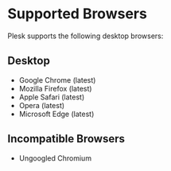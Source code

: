 # Supported Browsers

Plesk supports the following desktop browsers:

## Desktop

* Google Chrome (latest)
* Mozilla Firefox (latest)
* Apple Safari (latest)
* Opera (latest)
* Microsoft Edge (latest)

## Incompatible Browsers

* Ungoogled Chromium